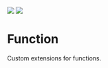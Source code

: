 ![](https://img.shields.io/github/license/Woody230/CSharpExtensions)
[![](https://img.shields.io/nuget/v/Woody230.Function)](https://www.nuget.org/packages/Woody230.Function)

# Function

Custom extensions for functions.
